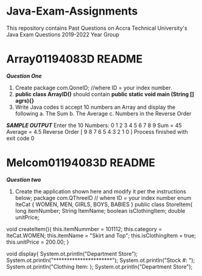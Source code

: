 # Java-Exam-Assignments
This repository contains Past Questions on Accra Technical University's Java Exam Questions 2019-2022 Year Group


# Array01194083D README 
***Question One***

1. Create package com.QoneID; //where ID = your index number.
2. **public class ArrayID()** should contain **public static void main (String [] agrs){}**
3. Write Java codes ti accept 10 numbers an Array and display the following 
a. The Sum
b. The Average
c. Numbers in the Reverse Order

***SAMPLE OUTPUT***
Enter the 10 Numbers:
0
1
2
3
4
5
6
7
8
9
Sum = 45
Average = 4.5
Reverse Order
[ 9 8 7 6 5 4 3 2 1 0 ]
Process finished with exit code 0

# Melcom01194083D README
***Question two***

1. Create the application shown here and modify it per the instructions below;
package com.QThreeID // where ID = your index number
enum IteCat {
WOMEN,
MEN,
GIRLS,
BOYS,
BABIES
}
public class StoreItem{
long itemNumber;
String ItemName;
boolean isClothingItem;
double unitPrice;

void createItem(){
this.itemNummber = 101112;
this.category = IteCat.WOMEN;
this.itemName = "Skirt and Top";
this.isClothingItem = true;
this.unitPrice = 200.00;
}

void display{
System.ot.println("Department Store");
System.ot.println("**********************");
System.ot.println("Stock #:               ");
System.ot.println("Clothing Item:         );
System.ot.println("Department Store");


